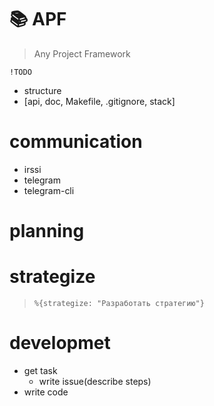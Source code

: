 # :books: APF

> Any Project Framework

`!TODO`

 - structure
  - [api, doc, Makefile, .gitignore, stack]

# communication

- irssi
- telegram
- telegram-cli

# planning

# strategize

> `%{strategize: "Разработать стратегию"}`

# developmet

- get task
  - write issue(describe steps)
- write code
